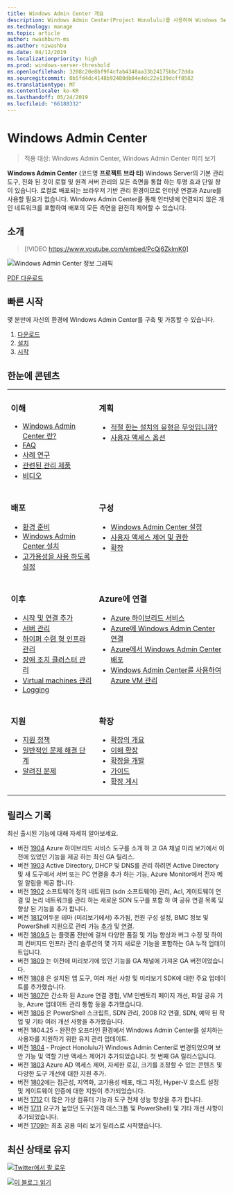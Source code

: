 ```yaml
---
title: Windows Admin Center 개요
description: Windows Admin Center(Project Honolulu)를 사용하여 Windows Server를 관리하는 방법을 설명합니다.
ms.technology: manage
ms.topic: article
author: nwashburn-ms
ms.author: niwashbu
ms.date: 04/12/2019
ms.localizationpriority: high
ms.prod: windows-server-threshold
ms.openlocfilehash: 3208c20e8bf9f4cfab4340aa33b24175bbc72dda
ms.sourcegitcommit: 0b5fd4dc4148b92480db04e4dc22e139dcff8582
ms.translationtype: MT
ms.contentlocale: ko-KR
ms.lasthandoff: 05/24/2019
ms.locfileid: "66188332"
---
```

# <a name="windows-admin-center"></a>Windows Admin Center

>적용 대상: Windows Admin Center, Windows Admin Center 미리 보기

**Windows Admin Center** (코드명 **프로젝트 브라 티**) Windows Server의 기본 관리 도구, 진화 된 것이 로컬 및 원격 서버 관리의 모든 측면을 통합 하는 투명 효과 단일 창이 있습니다. 로컬로 배포되는 브라우저 기반 관리 환경이므로 인터넷 연결과 Azure를 사용할 필요가 없습니다. Windows Admin Center를 통해 인터넷에 연결되지 않은 개인 네트워크를 포함하여 배포의 모든 측면을 완전히 제어할 수 있습니다.

## <a name="introduction"></a>소개

>[!VIDEO https://www.youtube.com/embed/PcQj6ZklmK0]

![Windows Admin Center 정보 그래픽](media/WAC1809Poster_thumb.PNG)

[PDF 다운로드](https://github.com/MicrosoftDocs/windowsserverdocs/raw/master/WindowsServerDocs/manage/windows-admin-center/media/WindowsAdminCenter1809Poster.pdf)

## <a name="quick-start"></a>빠른 시작

몇 분만에 자신의 환경에 Windows Admin Center를 구축 및 가동할 수 있습니다.

1. [다운로드](https://aka.ms/windowsadmincenter)
2. [설치](deploy/install.md)
3. [시작](use/get-started.md)

## <a name="contents-at-a-glance"></a>한눈에 콘텐츠

<table>
    <tr></tr>
    <tr>
        <td style="vertical-align: top;">
            <h3>이해</h3>
            <ul>
            <li><a href="understand/what-is.md">Windows Admin Center 란?</a>
            <li><a href="understand/faq.md">FAQ</a>
            <li><a href="understand/case-studies.md">사례 연구</a>
            <li><a href="understand/related-management.md">관련된 관리 제품</a>
            <li><a href="understand/videos.md">비디오</a>
            </ul>
        </td>
        <td style="vertical-align: top;">
            <h3>계획</h3>
            <ul>
            <li><a href="plan/installation-options.md">적절 한는 설치의 유형은 무엇입니까?</a>
            <li><a href="plan/user-access-options.md">사용자 액세스 옵션</a>
            <br>
            </ul>
        </td>
    </tr>
    <tr>
        <td style="vertical-align: top;">
            <h3>배포</h3>
            <ul>
            <li><a href="deploy/prepare-environment.md">환경 준비</a>
            <li><a href="deploy/install.md">Windows Admin Center 설치</a>
            <li><a href="deploy/high-availability.md">고가용성을 사용 하도록 설정</a>
         </ul>
        </td>
        <td style="vertical-align: top;">
            <h3>구성</h3>
            <ul>
            <li><a href="configure/settings.md">Windows Admin Center 설정</a>
            <li><a href="configure/user-access-control.md">사용자 액세스 제어 및 권한</a>
            <li><a href="configure/using-extensions.md">확장</a>
            </ul>
        </td>
    </tr>
    <tr>
        <td style="vertical-align: top;">
            <h3>이후</h3>
            <ul>
            <li><a href="use/get-started.md">시작 및 연결 추가</a>
            <li><a href="use/manage-servers.md">서버 관리</a>
            <li><a href="use/manage-hyper-converged.md">하이퍼 수렴 형 인프라 관리</a>
            <li><a href="use/manage-failover-clusters.md">장애 조치 클러스터 관리</a>
            <li><a href="use/manage-virtual-machines.md">Virtual machines 관리</a>
            <li><a href="use/logging.md">Logging</a>
            </ul>
        </td>
        <td style="vertical-align: top;">
            <h3>Azure에 연결</h3>
            <ul>
            <li><a href="azure/index.md">Azure 하이브리드 서비스</a></li>
            <li><a href="azure/azure-integration.md">Azure에 Windows Admin Center 연결</a></li>
            <li><a href="azure/deploy-wac-in-azure.md">Azure에서 Windows Admin Center 배포</a></li>
            <li><a href="azure/manage-azure-vms.md">Windows Admin Center를 사용하여 Azure VM 관리</a></li>
            </ul>
        </td>
    </tr>
    <tr>
            <td style="vertical-align: top;">
            <h3>지원</h3>
            <ul>
            <li><a href="support/index.md">지원 정책</a>
            <li><a href="support/troubleshooting.md">일반적인 문제 해결 단계</a>
            <li><a href="support/known-issues.md">알려진 문제</a>
            </ul>
        </td>
            <td style="vertical-align: top;">
            <h3>확장</h3>
            <ul>
            <li><a href="extend/extensibility-overview.md">확장의 개요</a>
            <li><a href="extend/understand-extensions.md">이해 확장</a>
            <li><a href="extend/developing-extensions.md">확장을 개발</a>
            <li><a href="extend/publish-extensions.md">가이드</a>
            <li><a href="extend/publish-extensions.md">확장 게시</a>
            </ul>
        </td>
    </tr>

</table>

## <a name="release-history"></a>릴리스 기록

최신 출시된 기능에 대해 자세히 알아보세요.

- 버전 [1904](https://aka.ms/wac1904) Azure 하이브리드 서비스 도구를 소개 하 고 GA 채널 미리 보기에서 이전에 있었던 기능을 제공 하는 최신 GA 릴리스.
- 버전 [1903](https://aka.ms/wac1903) Active Directory, DHCP 및 DNS를 관리 하려면 Active Directory 및 새 도구에서 서버 또는 PC 연결을 추가 하는 기능, Azure Monitor에서 전자 메일 알림을 제공 합니다.
- 버전 [1902](https://aka.ms/wac1902) 소프트웨어 정의 네트워크 (sdn 소프트웨어) 관리, Acl, 게이트웨이 연결 및 논리 네트워크를 관리 하는 새로운 SDN 도구를 포함 하 여 공유 연결 목록 및 향상 된 기능을 추가 합니다.
- 버전 [1812](https://aka.ms/wac1812)어두운 테마 (미리보기에서) 추가됨, 전원 구성 설정, BMC 정보 및 PowerShell 지원으로 관리 가능 [추가](./configure/using-extensions.md#manage-extensions-with-powershell) 및 [연결](./use/get-started.md#use-powershell-to-import-or-export-your-connections-with-tags).
- 버전 [1809.5](https://aka.ms/wac1809.5) 는 플랫폼 전반에 걸쳐 다양한 품질 및 기능 향상과 버그 수정 및 하이퍼 컨버지드 인프라 관리 솔루션의 몇 가지 새로운 기능을 포함하는 GA 누적 업데이트입니다.
- 버전 [1809](https://cloudblogs.microsoft.com/windowsserver/2018/09/20/windows-admin-center-1809-and-sdk-now-generally-available/) 는 이전에 미리보기에 있던 기능을 GA 채널에 가져온 GA 버전이었습니다.
- 버전 [1808](https://aka.ms/WACPreview1808-InsiderBlog) 은 설치된 앱 도구, 여러 개선 사항 및 미리보기 SDK에 대한 주요 업데이트를 추가했습니다.
- 버전 [1807](https://aka.ms/WACPreview1807-InsiderBlog)은 간소화 된 Azure 연결 경험, VM 인벤토리 페이지 개선, 파일 공유 기능, Azure 업데이트 관리 통합 등을 추가했습니다. 
- 버전 [1806](https://aka.ms/WACPreview1806-InsiderBlog) 은 PowerShell 스크립트, SDN 관리, 2008 R2 연결, SDN, 예약 된 작업 및 기타 여러 개선 사항을 추가했습니다.
- 버전 1804.25 - 완전한 오프라인 환경에서 Windows Admin Center를 설치하는 사용자를 지원하기 위한 유지 관리 업데이트.
- 버전 [1804](https://cloudblogs.microsoft.com/windowsserver/2018/04/12/announcing-windows-admin-center-our-reimagined-management-experience/) - Project Honolulu가 Windows Admin Center로 변경되었으며 보안 기능 및 역할 기반 액세스 제어가 추가되었습니다. 첫 번째 GA 릴리스입니다.
- 버전 [1803](https://blogs.windows.com/windowsexperience/2018/03/13/announcing-project-honolulu-technical-preview-1803-and-rsat-insider-preview-for-windows-10) Azure AD 액세스 제어, 자세한 로깅, 크기를 조정할 수 있는 콘텐츠 및 다양한 도구 개선에 대한 지원 추가.
- 버전 [1802](https://blogs.windows.com/windowsexperience/2018/02/13/announcing-windows-server-insider-preview-build-17093-project-honolulu-technical-preview-1802)에는 접근성, 지역화, 고가용성 배포, 태그 지정, Hyper-V 호스트 설정 및 게이트웨이 인증에 대한 지원이 추가되었습니다.
- 버전 [1712](https://blogs.windows.com/windowsexperience/2017/12/19/announcing-project-honolulu-technical-preview-1712-build-05002) 더 많은 가상 컴퓨터 기능과 도구 전체 성능 향상을 추가 합니다.
- 버전 [1711](https://cloudblogs.microsoft.com/windowsserver/2017/12/01/1711-update-to-project-honolulu-technical-preview-is-now-available/) 요구가 높았던 도구(원격 데스크톱 및 PowerShell) 및 기타 개선 사항이 추가되었습니다.
- 버전 [1709](https://cloudblogs.microsoft.com/windowsserver/2017/09/22/project-honolulu-technical-preview-is-now-available-for-download/)는 최초 공용 미리 보기 릴리스로 시작했습니다.

## <a name="stay-updated"></a>최신 상태로 유지

![ ](//img-prod-cms-rt-microsoft-com.akamaized.net/cms/api/am/imageFileData/REOolR)[Twitter에서 팔 로우](https://twitter.com/servermgmt)

![ ](//img-prod-cms-rt-microsoft-com.akamaized.net/cms/api/am/imageFileData/REOtyw)[이 블로그 읽기](https://blogs.technet.microsoft.com/servermanagement/)
